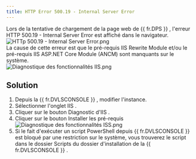 ```yaml
---
title: HTTP Error 500.19 - Internal Server Error
---
```

Lors de la tentative de chargement de la page web de {{ fr.DPS }} , l&apos;erreur HTTP 500.19 - Internal Server Error est affiché dans le navigateur.  
![HTTp 500.19 - Internal Server Error.png](/img/fr/kb/kb8102.png)  
La cause de cette erreur est que le pré-requis IIS Rewrite Module et/ou le pré-requis IIS ASP.NET Core Module (ANCM) sont manquants sur le système.  
![Diagnostique des fonctionnalités IIS.png](/img/fr/kb/kb8103.png)
## Solution 
1. Depuis la {{ fr.DVLSCONSOLE }} , modifier l&apos;instance. 
1. Sélectionner l&apos;onglet IIS . 
1. Cliquer sur le bouton Diagnostic d&apos;IIS . 
1. Cliquer sur le bouton Installer les pré-requis 
![Diagnostique des fonctionnalités ISS.png](/img/fr/kb/kb8104.png)
1. Si le fait d&apos;exécuter un script PowerShell depuis {{ fr.DVLSCONSOLE }} est bloqué par une restriction sur le système, vous trouverez le script dans le dossier Scripts du dossier d&apos;installation de la {{ fr.DVLSCONSOLE }} . 

